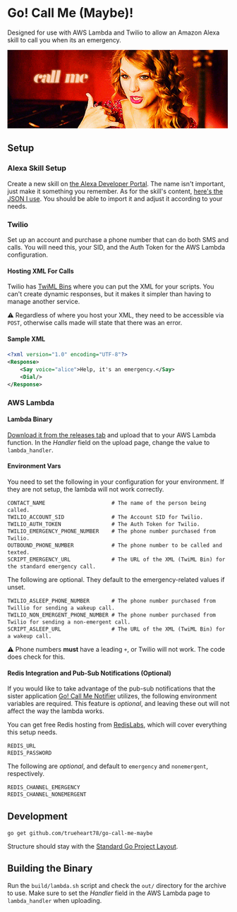 # Go! Call Me (Maybe)!

Designed for use with AWS Lambda and Twilio to allow an Amazon Alexa skill to call you when its
an emergency. 

![Taylor Swift - Call Me][taylor]

## Setup

### Alexa Skill Setup

Create a new skill on [the Alexa Developer Portal][alexa dev]. The name isn't important, just make it
something you remember. As for the skill's content, [here's the JSON I use][alexa json]. You should be
able to import it and adjust it according to your needs.

### Twilio

Set up an account and purchase a phone number that can do both SMS and calls. You will need this, your
SID, and the Auth Token for the AWS Lambda configuration.

#### Hosting XML For Calls

Twilio has [TwiML Bins][twiml bins] where you can put the XML for your scripts. You can't create dynamic
responses, but it makes it simpler than having to manage another service.

:warning: Regardless of where you host your XML, they need to be accessible via `POST`, otherwise calls
made will state that there was an error.

#### Sample XML

```xml
<?xml version="1.0" encoding="UTF-8"?>
<Response>
    <Say voice="alice">Help, it's an emergency.</Say>
    <Dial/>
</Response>
```

### AWS Lambda

#### Lambda Binary

[Download it from the releases tab][releases] and upload that to your AWS Lambda function. In the _Handler_
field on the upload page, change the value to `lambda_handler`.

#### Environment Vars

You need to set the following in your configuration for your environment. If they are not setup, the lambda
will not work correctly.

```
CONTACT_NAME                     # The name of the person being called.
TWILIO_ACCOUNT_SID               # The Account SID for Twilio.
TWILIO_AUTH_TOKEN                # The Auth Token for Twilio.
TWILIO_EMERGENCY_PHONE_NUMBER    # The phone number purchased from Twilio.
OUTBOUND_PHONE_NUMBER            # The phone number to be called and texted. 
SCRIPT_EMERGENCY_URL             # The URL of the XML (TwiML Bin) for the standard emergency call.
```

The following are optional. They default to the emergency-related values if unset.

```
TWILIO_ASLEEP_PHONE_NUMBER       # The phone number purchased from Twillio for sending a wakeup call.
TWILIO_NON_EMERGENT_PHONE_NUMBER # The phone number purchased from Twilio for sending a non-emergent call.
SCRIPT_ASLEEP_URL                # The URL of the XML (TwiML Bin) for a wakeup call.
```

:warning: Phone numbers **must** have a leading `+`, or Twilio will not work. The code does check for
this.

#### Redis Integration and Pub-Sub Notifications (Optional)

If you would like to take advantage of the pub-sub notifications that the sister application
[Go! Call Me Notifier][go call me notifier] utilizes, the following environment variables are
required. This feature is _optional_, and leaving these out will not affect the way the lambda works.

You can get free Redis hosting from [RedisLabs][redislabs], which will cover everything this setup
needs.

```
REDIS_URL
REDIS_PASSWORD
```

The following are _optional_, and default to `emergency` and `nonemergent`, respectively.

```
REDIS_CHANNEL_EMERGENCY
REDIS_CHANNEL_NONEMERGENT
```

## Development

```
go get github.com/trueheart78/go-call-me-maybe
```

Structure should stay with the [Standard Go Project Layout][layout].

## Building the Binary

Run the `build/lambda.sh` script and check the `out/` directory for the archive to use. Make sure to set the
_Handler_ field in the AWS Lambda page to `lambda_handler` when uploading.

[twiml bins]: https://www.twilio.com/console/runtime/twiml-bins
[layout]: https://github.com/golang-standards/project-layout
[taylor]: assets/taylor-swift-call-me.gif
[alexa json]: assets/alexa.json
[go call me notifier]: https://github.com/trueheart78/go-call-me-notifier
[releases]: https://github.com/trueheart78/go-call-me-maybe/releases
[alexa dev]: https://developer.amazon.com/alexa
[redislabs]: https://redislabs.com/
